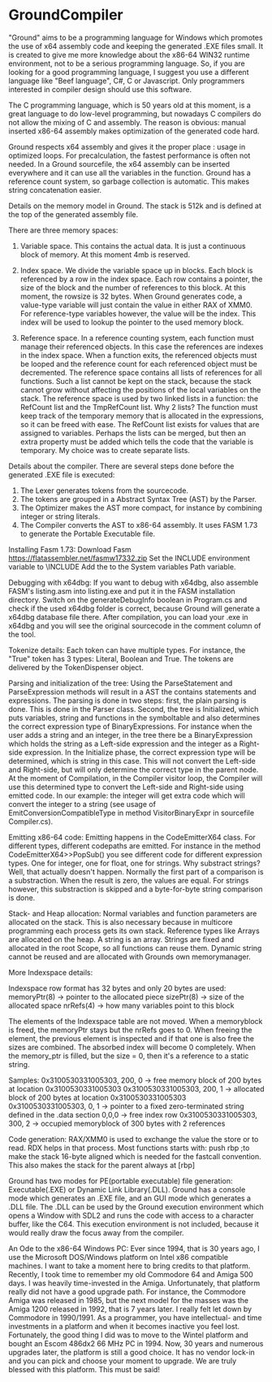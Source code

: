 # GroundCompiler

"Ground" aims to be a programming language for Windows which promotes the use of x64 assembly code and keeping the 
generated .EXE files small. It is created to give me more knowledge about the x86-64 WIN32 runtime environment, not 
to be a serious programming language. So, if you are looking for a good programming language, I suggest you use a 
different language like "Beef language", C#, C or Javascript. Only programmers interested in compiler design should 
use this software.

The C programming language, which is 50 years old at this moment, is a great language to do low-level programming, 
but nowadays C compilers do not allow the mixing of C and assembly. The reason is obvious: manual inserted x86-64 
assembly makes optimization of the generated code hard.

Ground respects x64 assembly and gives it the proper place : usage in optimized loops. For precalculation, the fastest 
performance is often not needed. In a Ground sourcefile, the x64 assembly can be inserted everywhere and it can use all 
the variables in the function. Ground has a reference count system, so garbage collection is automatic. This makes 
string concatenation easier.


Details on the memory model in Ground.
The stack is 512k and is defined at the top of the generated assembly file.

There are three memory spaces:
1. Variable space.
This contains the actual data. It is just a continuous block of memory. At this moment 4mb is reserved.

2. Index space.
We divide the variable space up in blocks. Each block is referenced by a row in the index space. Each row contains 
a pointer, the size of the block and the number of references to this block. At this moment, the rowsize is 32 bytes. 
When Ground generates code, a value-type variable will just contain the value in either RAX of XMM0. For reference-type
variables however, the value will be the index. This index will be used to lookup the pointer to the used memory block.

3. Reference space.
In a reference counting system, each function must manage their referenced objects. In this case the references are 
indexes in the index space. When a function exits, the referenced objects must be looped and the reference count for 
each referenced object must be decremented. The reference space contains all lists of references for all functions. 
Such a list cannot be kept on the stack, because the stack cannot grow without affecting the positions of the local
variables on the stack.
The reference space is used by two linked lists in a function: the RefCount list and the TmpRefCount list. Why 2 lists?
The function must keep track of the temporary memory that is allocated in the expressions, so it can be freed with ease.
The  RefCount list exists for values that are assigned to variables. Perhaps the lists can be merged, but then an extra 
property must be added which tells the code that the variable is temporary. My choice was to create separate lists.


Details about the compiler. There are several steps done before the generated .EXE file is executed:

1) The Lexer generates tokens from the sourcecode.
2) The tokens are grouped in a Abstract Syntax Tree (AST) by the Parser.
3) The Optimizer makes the AST more compact, for instance by combining integer or string literals.
4) The Compiler converts the AST to x86-64 assembly. It uses FASM 1.73 to generate the Portable Executable file.

Installing Fasm 1.73:
Download Fasm https://flatassembler.net/fasmw17332.zip
Set the INCLUDE environment variable to <installation directory>\INCLUDE
Add the <installation directory> to the System variables Path variable.

Debugging with x64dbg:
If you want to debug with x64dbg, also assemble FASM's listing.asm into listing.exe and put it in the FASM installation 
directory. Switch on the generateDebugInfo boolean in Program.cs and check if the used x64dbg folder is correct, because 
Ground will generate a x64dbg database file there. After compilation, you can load your .exe in x64dbg and you will see 
the original sourcecode in the comment column of the tool.


Tokenize details:
Each token can have multiple types. For instance, the "True" token has 3 types: Literal, Boolean and True. The tokens 
are delivered by the TokenDispenser object.

Parsing and initialization of the tree:
Using the ParseStatement and ParseExpression methods will result in a AST the contains statements and expressions.
The parsing is done in two steps: first, the plain parsing is done. This is done in the Parser class. Second, the tree 
is Initialized, which puts variables, string and functions in the symboltable and also determines the correct expression
type of BinaryExpressions.
For instance when the user adds a string and an integer, in the tree there be a BinaryExpression which holds the string 
as a Left-side expression and the integer as a Right-side expression. In the Initialize phase, the correct expression 
type will be determined, which is string in this case. This will not convert the Left-side and Right-side, but will only
determine the correct type in the parent node.
At the moment of Compilation, in the Compiler visitor loop, the Compiler will use this determined type to convert the
Left-side and Right-side using emitted code. In our example: the integer will get extra code which will convert the
integer to a string (see usage of EmitConversionCompatibleType in method VisitorBinaryExpr in sourcefile Compiler.cs).

Emitting x86-64 code:
Emitting happens in the CodeEmitterX64 class. For different types, different codepaths are emitted. For instance in
the method CodeEmitterX64>>PopSub() you see different code for different expression types. One for integer, one for
float, one for strings. Why substract strings?  Well, that actually doesn't happen. Normally the first part of a 
comparison is a substraction. When the result is zero, the values are equal. For strings however, this substraction 
is skipped and a byte-for-byte string comparison is done.

Stack- and Heap allocation:
Normal variables and function parameters are allocated on the stack. This is also necessary because in multicore 
programming each process gets its own stack.
Reference types like Arrays are allocated on the heap. A string is an array. Strings are fixed and allocated in the 
root Scope, so all functions can reuse them. Dynamic string cannot be reused and are allocated with Grounds own 
memorymanager.


More Indexspace details:

Indexspace row format has 32 bytes and only 20 bytes are used:
  memoryPtr(8) -> pointer to the allocated piece
  sizePtr(8)   -> size of the allocated space
  nrRefs(4)    -> how many variables point to this block

The elements of the Indexspace table are not moved.
When a memoryblock is freed, the memoryPtr stays but the nrRefs goes to 0.
When freeing the element, the previous element is inspected and if that one is also free the sizes are combined. The
absorbed index will become 0 completely.
When the memory_ptr is filled, but the size = 0, then it's a reference to a static string.

Samples:
0x3100530331005303, 200,  0  -> free memory block of 200 bytes at location 0x3100530331005303
0x3100530331005303, 200,  1  -> allocated block of 200 bytes at location 0x3100530331005303
0x3100530331005303,   0,  1  -> pointer to a fixed zero-terminated string defined in the .data section
0,0,0                        -> free index row
0x3100530331005303, 300,  2  -> occupied memoryblock of 300 bytes with 2 references


Code generation:
RAX/XMM0 is used to exchange the value the store or to read. RDX helps in that process.
Most functions starts with:  push rbp  ;to make the stack 16-byte aligned which is needed for the fastcall convention.
This also makes the stack for the parent always at [rbp]

Ground has two modes for PE(portable executable) file generation: Executable(.EXE) or Dynamic Link Library(.DLL).
Ground has a console mode which generates an .EXE file, and an GUI mode which generates a .DLL file.
The .DLL can be used by the Ground execution environment which opens a Window with SDL2 and runs the code with access
to a character buffer, like the C64. This execution environment is not included, because it would really draw the 
focus away from the compiler.


An Ode to the x86-64 Windows PC:
Ever since 1994, that is 30 years ago, I use the Microsoft DOS/Windows platform on Intel x86 compatible machines.
I want to take a moment here to bring credits to that platform. Recently, I took time to remember my old Commodore 64 
and Amiga 500 days. I was heavily time-invested in the Amiga. Unfortunately, that platform really did not have a good 
upgrade path. For instance, the Commodore Amiga was released in 1985, but the next model for the masses was the Amiga 
1200 released in 1992, that is 7 years later. I really felt let down by Commodore in 1990/1991.
As a programmer, you have intellectual- and time investments in a platform and when it becomes inactive you feel lost.
Fortunately, the good thing I did was to move to the Wintel platform and bought an Escom 486dx2 66 MHz PC in 1994. Now, 
30 years and numerous upgrades later, the platform is still a good choice. It has no vendor lock-in and you can pick 
and choose your moment to upgrade. We are truly blessed with this platform. This must be said!
